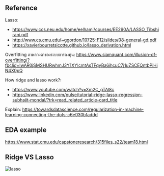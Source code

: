 ## Reference

Lasso: 
- https://www.ccs.neu.edu/home/eelhami/courses/EE290A/LASSO_Tibshirani.pdf
- http://www.cs.cmu.edu/~ggordon/10725-F12/slides/08-general-gd.pdf
- https://xavierbourretsicotte.github.io/lasso_derivation.html

Overfitting ภาพลวงตาของระบบการลงทุน: https://www.siamquant.com/illusion-of-overfitting/?fbclid=IwAR0jSMSHURwhmJ3Y1XYIcmtAsTFqyBa6ihcuC7j1uZSCEQntbPiHiN4X0pQ

How ridge and lasso work?: 
- https://www.youtube.com/watch?v=Xm2C_gTAl8c
- https://www.linkedin.com/pulse/tutorial-ridge-lasso-regression-subhajit-mondal/?trk=read_related_article-card_title

Explain: https://towardsdatascience.com/regularization-in-machine-learning-connecting-the-dots-c6e030bfaddd

## EDA example

https://www.stat.cmu.edu/capstoneresearch/315files_s22/team18.html

## Ridge VS Lasso
![lasso](https://user-images.githubusercontent.com/69342162/217750172-e885491a-9373-436f-9eb6-0ac81fb22c33.gif)
